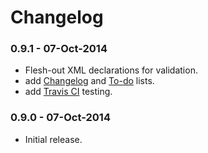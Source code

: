 # Changelog


### 0.9.1 - 07-Oct-2014

- Flesh-out XML declarations for validation.
- add [Changelog](./CHANGELOG.md) and [To-do](./TODO.md) lists.
- add [Travis CI](https://travis-ci.org/cviebrock/laravel-news-sitemap) testing.


### 0.9.0 - 07-Oct-2014

- Initial release.
